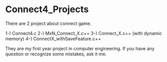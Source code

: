# Connect4_Projects

There are 2 project about connect game.

1-) Connect4.c
2-) MxN_Connect_X.c++
3-) Connect_X.c++ (with dynamic memory)
4-) ConnectX_withSaveFeature.c++

They are my first year project in computer engineering. If you have any question or recognize some mistakes, ask it me.
